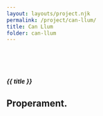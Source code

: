 ```yaml
---
layout: layouts/project.njk
permalink: /project/can-llum/
title: Can Llum
folder: can-llum
---
```


<!-- Your project HTML content goes here but only the inside of the main container -->

<section class="container-fluid px-0">
  
  <div class="bg-light" style="margin-top: 80px;">
    <div class="justify-content-center">
      <h5 class="text-center mb-4 d-block d-sm-none">{{ title }}</h5>
    </div>

<div class="position-absolute top-50 start-50 translate-middle">
  <h2 class="text-center">Properament.</h2>
</div>


  </div>
</section>

